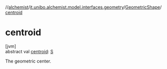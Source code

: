 //[alchemist](../../../index.md)/[it.unibo.alchemist.model.interfaces.geometry](../index.md)/[GeometricShape](index.md)/[centroid](centroid.md)

# centroid

[jvm]\
abstract val [centroid](centroid.md): [S](index.md)

The geometric center.
